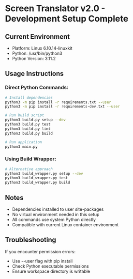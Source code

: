 # Screen Translator v2.0 - Development Setup Complete

## Current Environment
- Platform: Linux 6.10.14-linuxkit
- Python: /usr/bin/python3
- Python Version: 3.11.2

## Usage Instructions

### Direct Python Commands:
```bash
# Install dependencies
python3 -m pip install -r requirements.txt --user
python3 -m pip install -r requirements-dev.txt --user

# Run build script
python3 build.py setup --dev
python3 build.py test
python3 build.py lint
python3 build.py build

# Run application
python3 main.py
```

### Using Build Wrapper:
```bash
# Alternative approach
python3 build_wrapper.py setup --dev
python3 build_wrapper.py test
python3 build_wrapper.py build
```

## Notes
- Dependencies installed to user site-packages
- No virtual environment needed in this setup
- All commands use system Python directly
- Compatible with current Linux container environment

## Troubleshooting
If you encounter permission errors:
- Use --user flag with pip install
- Check Python executable permissions
- Ensure workspace directory is writable
